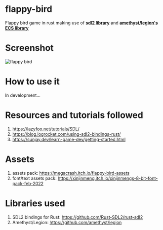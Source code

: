 # flappy-bird
Flappy bird game in rust making use of **<a href="https://github.com/Rust-SDL2/rust-sdl2" target="_blank" title="sdl2 library">sdl2 library</a>** and **<a href="https://github.com/amethyst/legion" target="_blank" title="amethyst/legion's ECS library">amethyst/legion's ECS library</a>**

# Screenshot
![flappy bird](images/scrrenshot.png "flappy bird")

# How to use it
In development...

# Resources and tutorials followed
1. https://lazyfoo.net/tutorials/SDL/
2. https://blog.logrocket.com/using-sdl2-bindings-rust/
3. https://sunjay.dev/learn-game-dev/getting-started.html

# Assets
1. assets pack: https://megacrash.itch.io/flappy-bird-assets
2. font/text assets pack: https://xinjinmeng.itch.io/xinjinmengs-8-bit-font-pack-feb-2022

# Libraries used
1. SDL2 bindings for Rust: https://github.com/Rust-SDL2/rust-sdl2
2. Amethyst/Legion: https://github.com/amethyst/legion
